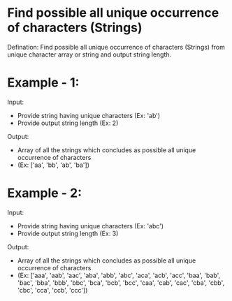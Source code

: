 # Find possible all unique occurrence of characters (Strings)

Defination: Find possible all unique occurrence of characters (Strings) from unique character array or string and output string length.
# Example - 1:
Input:
  - Provide string having unique characters (Ex: 'ab')
  - Provide output string length (Ex: 2)

Output:
  - Array of all the strings which concludes as possible all unique occurrence of characters
  - (Ex: ['aa', 'bb', 'ab', 'ba'])

# Example - 2:
Input:
  - Provide string having unique characters (Ex: 'abc')
  - Provide output string length (Ex: 3)


Output:
  - Array of all the strings which concludes as possible all unique occurrence of characters
  - (Ex: ['aaa', 'aab', 'aac', 'aba', 'abb', 'abc', 'aca', 'acb', 'acc', 'baa', 'bab', 'bac', 'bba', 'bbb', 'bbc', 'bca', 'bcb', 'bcc', 'caa', 'cab', 'cac', 'cba', 'cbb', 'cbc', 'cca', 'ccb', 'ccc'])
